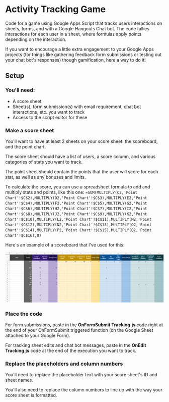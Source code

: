 # Activity Tracking Game

Code for a game using Google Apps Script that tracks users interactions on sheets, forms, and with a Google Hangouts Chat bot. The code tallies interactions for each user in a sheet, where formulas apply points depending on the interaction.

If you want to encourage a little extra engagement to your Google Apps projects (for things like gathering feedback form submissions or testing out your chat bot's responses) though gamification, here a way to do it!

## Setup

### You'll need:

* A score sheet
* Sheet(s), form submission(s) with email requirement, chat bot interactions, etc. you want to track
* Access to the script editor for these

### Make a score sheet

You'll want to have at least 2 sheets on your score sheet: the scoreboard, and the point chart. 

The score sheet should have a list of users, a score column, and various categories of stats you want to track.

The point sheet should contain the points that the user will score for each stat, as well as any bonuses and limits.

To calculate the score, you can use a spreadsheet formula to add and multiply stats and points, like this one:
`=SUM(MULTIPLY(C2,'Point Chart'!$C$2),MULTIPLY(D2,'Point Chart'!$C$3),MULTIPLY(E2,'Point Chart'!$C$4),MULTIPLY(F2,'Point Chart'!$C$5),MULTIPLY(G2,'Point Chart'!$C$6),MULTIPLY(H2,'Point Chart'!$C$7),MULTIPLY(I2,'Point Chart'!$C$8),MULTIPLY(J2,'Point Chart'!$C$9),MULTIPLY(K2,'Point Chart'!$C$10),MULTIPLY(L2,'Point Chart'!$C$11),MULTIPLY(M2,'Point Chart'!$C$12),MULTIPLY(N2,'Point Chart'!$C$13),MULTIPLY(O2,'Point Chart'!$C$14),MULTIPLY(P2,'Point Chart'!$C$15),MULTIPLY(Q2,'Point Chart'!$C$16),0)`

Here's an example of a scoreboard that I've used for this:

 ![](Scoreboard.PNG)

### Place the code

For form submissions, paste in the **OnFormSubmit Tracking.js** code right at the end of your OnFormSubmit triggered function (on the Google Sheet attached to your Google Form).

For tracking sheet edits and chat bot messages, paste in the **OnEdit Tracking.js** code at the end of the execution you want to track.

### Replace the placeholders and column numbers

You'll need to replace the placeholder text with your score sheet's ID and sheet names.

You'll also need to replace the column numbers to line up with the way your score sheet is formatted.
